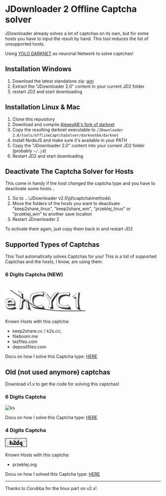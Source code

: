 # JDownloader 2 Offline Captcha solver
JDownloader already solves a lot of captchas on its own, but for some hosts you have to input the result by hand. This tool reduces the list of unsupported hosts.

Using [YOLO DARKNET](https://pjreddie.com/darknet/yolo/) as neuronal Network to solve captchas!

## Installation Windows
1. Download the latest standalone zip: [win](https://github.com/cracker0dks/CaptchaSolver/releases/download/v2.0.0/CaptchaSolver-v2.0.0_standalone_win.zip)
2. Extract the "JDownloader 2.0" content in your current JD2 folder
3. restart JD2 and start downloading

## Installation Linux & Mac
1. Clone this repository
2. Download and compile [AlexeyAB's fork of darknet](https://github.com/AlexeyAB/darknet)
3. Copy the resulting darknet executable to `/JDownloader 2.0/tools/offlineCaptchaSolver/darknet64/darknet`
4. Install NodeJS and make sure it's available in your PATH
5. Copy the "JDownloader 2.0" content into your current JD2 folder (probably `~/.jd`)
6. Restart JD2 and start downloading

## Deactivate The Captcha Solver for Hosts
This come in handy if the host changed the captcha type and you have to deactivate some hosts...

1. Go to ...\JDownloader v2.0\jd\captcha\methods\ 
2. Move the folders of the hosts you want to deactivate "keep2share_linux", "keep2share_win", "przeklej_linux" or "przeklej_win" to another save location
3. Restart JDownloader 2

To activate them again, just copy them back in and restart JD2

## Supported Types of Captchas
This Tool automatically solves Captchas for you! 
This is a list of supported Captchas and the hosts, I know, are using them.
### 6 Digits Captcha (NEW)
![ks](/docs/i1.jpg)

Known Hosts with this captcha:
* keep2share.cc / k2s.cc;
* fileboom.me
* tezfiles.com
* depositfiles.com

Docu on how I solve this Captcha type: [HERE](docs/howToSolveNew6DigitCaptchasWalkthrough.md)

## Old (not used anymore) captchas
Download v1.x to get the code for solving this captchas!

### 6 Digits Captcha
![ks](/docs/ksinput.gif)

Docu on how I solve this Captcha type: [HERE](docs/howToSolve6DigitCaptchasWalkthrough.md)

### 4 Digits Captcha
![ks](/docs/xFQIX.png)

Known Hosts with this captcha:
* przeklej.org

Docu on how I solved this Captcha type: [HERE](docs/howToSolve4DigitCaptchasWalkthrough.md)

---------------------

Thanks to Corubba for the linux part on v2.x!

